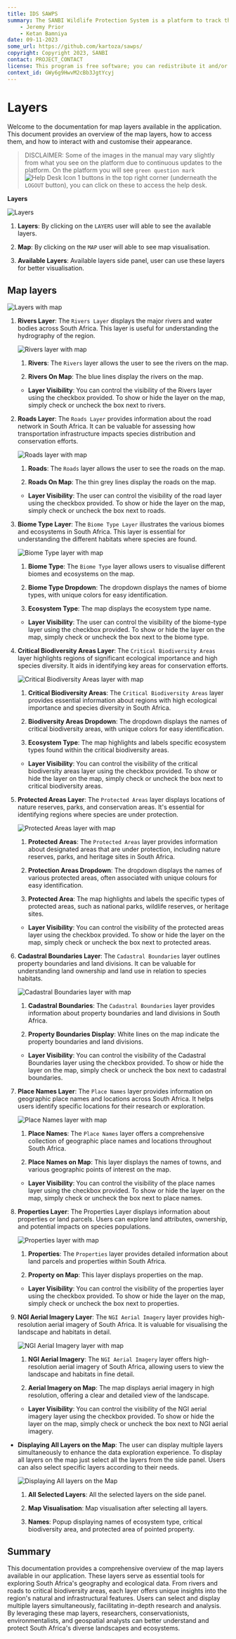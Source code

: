 ```yaml
---
title: IDS SAWPS
summary: The SANBI Wildlife Protection System is a platform to track the population levels of endangered wildlife.
    - Jeremy Prior
    - Ketan Bamniya
date: 09-11-2023
some_url: https://github.com/kartoza/sawps/
copyright: Copyright 2023, SANBI
contact: PROJECT_CONTACT
license: This program is free software; you can redistribute it and/or modify it under the terms of the GNU Affero General Public License as published by the Free Software Foundation; either version 3 of the License, or (at your option) any later version.
context_id: GWy6g9HwvM2cBb3JgtYcyj
---
```


# Layers

Welcome to the documentation for map layers available in the application. This document provides an overview of the map layers, how to access them, and how to interact with and customise their appearance.

> DISCLAIMER: Some of the images in the manual may vary slightly from what you see on the platform due to continuous updates to the platform. On the platform you will see `green question mark` ![Help Desk Icon 1](./img/help-icon.png) buttons in the top right corner (underneath the `LOGOUT` button), you can click on these to access the help desk.

**Layers**

![Layers](./img/layers-1.png)

1. **Layers**: By clicking on the `LAYERS` user will able to see the available layers.

2. **Map**: By clicking on the `MAP` user will able to see map visualisation.

3. **Available Layers**: Available layers side panel, user can use these layers for better visualisation.

## Map layers

![Layers with map](./img/layers-2.png)

1. **Rivers Layer**: The `Rivers Layer` displays the major rivers and water bodies across South Africa. This layer is useful for understanding the hydrography of the region.

    ![Rivers layer with map](./img/layers-3.png)

    1. **Rivers**: The `Rivers` layer allows the user to see the rivers on the map.

    2. **Rivers On Map**: The blue lines display the rivers on the map.

    * **Layer Visibility**: You can control the visibility of the Rivers layer using the checkbox provided. To show or hide the layer on the map, simply check or uncheck the box next to rivers.

2. **Roads Layer**: The `Roads Layer` provides information about the road network in South Africa. It can be valuable for assessing how transportation infrastructure impacts species distribution and conservation efforts.

    ![Roads layer with map](./img/layers-4.png)

    1. **Roads**: The `Roads` layer allows the user to see the roads on the map.

    2. **Roads On Map**: The thin grey lines display the roads on the map.

    * **Layer Visibility**: The user can control the visibility of the road layer using the checkbox provided. To show or hide the layer on the map, simply check or uncheck the box next to roads.

3. **Biome Type Layer**: The `Biome Type Layer` illustrates the various biomes and ecosystems in South Africa. This layer is essential for understanding the different habitats where species are found.

    ![Biome Type layer with map](./img/layers-5.png)

    1. **Biome Type**: The `Biome Type` layer allows users to visualise different biomes and ecosystems on the map.

    2. **Biome Type Dropdown**: The dropdown displays the names of biome types, with unique colors for easy identification.

    3. **Ecosystem Type**: The map displays the ecosystem type name.

    * **Layer Visibility**: The user can control the visibility of the biome-type layer using the checkbox provided. To show or hide the layer on the map, simply check or uncheck the box next to the biome type.

4. **Critical Biodiversity Areas Layer**: The `Critical Biodiversity Areas` layer highlights regions of significant ecological importance and high species diversity. It aids in identifying key areas for conservation efforts.

    ![Critical Biodiversity Areas layer with map](./img/layers-6.png)

    1. **Critical Biodiversity Areas**: The `Critical Biodiversity Areas` layer provides essential information about regions with high ecological importance and species diversity in South Africa.

    2. **Biodiversity Areas Dropdown**: The dropdown displays the names of critical biodiversity areas, with unique colors for easy identification.

    3. **Ecosystem Type**: The map highlights and labels specific ecosystem types found within the critical biodiversity areas.

    * **Layer Visibility**: You can control the visibility of the critical biodiversity areas layer using the checkbox provided. To show or hide the layer on the map, simply check or uncheck the box next to critical biodiversity areas.

5. **Protected Areas Layer**: The `Protected Areas` layer displays locations of nature reserves, parks, and conservation areas. It's essential for identifying regions where species are under protection.

    ![Protected Areas layer with map](./img/layers-7.png)

    1. **Protected Areas**: The `Protected Areas` layer provides information about designated areas that are under protection, including nature reserves, parks, and heritage sites in South Africa.

    2. **Protection Areas Dropdown**: The dropdown displays the names of various protected areas, often associated with unique colours for easy identification.

    3. **Protected Area**: The map highlights and labels the specific types of protected areas, such as national parks, wildlife reserves, or heritage sites.

    * **Layer Visibility**: You can control the visibility of the protected areas layer using the checkbox provided. To show or hide the layer on the map, simply check or uncheck the box next to protected areas.

6. **Cadastral Boundaries Layer**: The `Cadastral Boundaries` layer outlines property boundaries and land divisions. It can be valuable for understanding land ownership and land use in relation to species habitats.

    ![Cadastral Boundaries layer with map](./img/layers-8.png)

    1. **Cadastral Boundaries**: The `Cadastral Boundaries` layer provides information about property boundaries and land divisions in South Africa.

    2. **Property Boundaries Display**: White lines on the map indicate the property boundaries and land divisions.

    * **Layer Visibility**: You can control the visibility of the Cadastral Boundaries layer using the checkbox provided. To show or hide the layer on the map, simply check or uncheck the box next to cadastral boundaries.

7. **Place Names Layer**: The `Place Names` layer provides information on geographic place names and locations across South Africa. It helps users identify specific locations for their research or exploration.

    ![Place Names layer with map](./img/layers-9.png)

    1. **Place Names**: The `Place Names` layer offers a comprehensive collection of geographic place names and locations throughout South Africa.

    2. **Place Names on Map**: This layer displays the names of towns, and various geographic points of interest on the map.

    * **Layer Visibility**: You can control the visibility of the place names layer using the checkbox provided. To show or hide the layer on the map, simply check or uncheck the box next to place names.

8. **Properties Layer**: The Properties Layer displays information about properties or land parcels. Users can explore land attributes, ownership, and potential impacts on species populations.

    ![Properties layer with map](./img/layers-10.png)

    1. **Properties**: The `Properties` layer provides detailed information about land parcels and properties within South Africa.

    2. **Property on Map**: This layer displays properties on the map.

    * **Layer Visibility**: You can control the visibility of the properties layer using the checkbox provided. To show or hide the layer on the map, simply check or uncheck the box next to properties.


9. **NGI Aerial Imagery Layer**: The `NGI Aerial Imagery` layer provides high-resolution aerial imagery of South Africa. It is valuable for visualising the landscape and habitats in detail.

    ![NGI Aerial Imagery layer with map](./img/layers-11.png)

    1. **NGI Aerial Imagery**: The `NGI Aerial Imagery` layer offers high-resolution aerial imagery of South Africa, allowing users to view the landscape and habitats in fine detail.

    2. **Aerial Imagery on Map**: The map displays aerial imagery in high resolution, offering a clear and detailed view of the landscape.

    * **Layer Visibility**: You can control the visibility of the NGI aerial imagery layer using the checkbox provided. To show or hide the layer on the map, simply check or uncheck the box next to NGI aerial imagery.

* **Displaying All Layers on the Map**: The user can display multiple layers simultaneously to enhance the data exploration experience. To display all layers on the map just select all the layers from the side panel. Users can also select specific layers according to their needs.

    ![Displaying All layers on the Map](./img/layers-12.png)

    1. **All Selected Layers**: All the selected layers on the side panel.

    2. **Map Visualisation**: Map visualisation after selecting all layers.

    3. **Names**: Popup displaying names of ecosystem type, critical biodiversity area, and protected area of pointed property.

## Summary
This documentation provides a comprehensive overview of the map layers available in our application. These layers serve as essential tools for exploring South Africa's geography and ecological data. From rivers and roads to critical biodiversity areas, each layer offers unique insights into the region's natural and infrastructural features. Users can select and display multiple layers simultaneously, facilitating in-depth research and analysis. By leveraging these map layers, researchers, conservationists, environmentalists, and geospatial analysts can better understand and protect South Africa's diverse landscapes and ecosystems.

